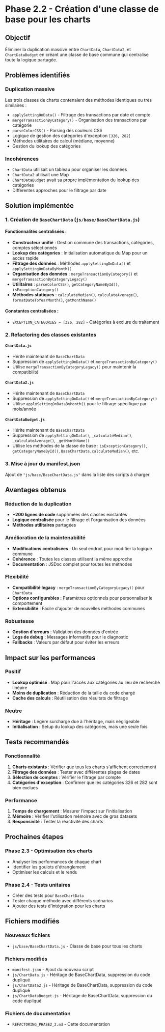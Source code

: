 # Phase 2.2 - Création d'une classe de base pour les charts

## Objectif
Éliminer la duplication massive entre `ChartData`, `ChartData2`, et `ChartDataBudget` en créant une classe de base commune qui centralise toute la logique partagée.

## Problèmes identifiés

### Duplication massive
Les trois classes de charts contenaient des méthodes identiques ou très similaires :
- `applySettingOnData()` - Filtrage des transactions par date et compte
- `mergeTransactionByCategory()` - Organisation des transactions par catégorie
- `parseColorCSS()` - Parsing des couleurs CSS
- Logique de gestion des catégories d'exception `[326, 282]`
- Méthodes utilitaires de calcul (médiane, moyenne)
- Gestion du lookup des catégories

### Incohérences
- `ChartData` utilisait un tableau pour organiser les données
- `ChartData2` utilisait une Map
- `ChartDataBudget` avait sa propre implémentation du lookup des catégories
- Différentes approches pour le filtrage par date

## Solution implémentée

### 1. Création de `BaseChartData` (`js/base/BaseChartData.js`)

#### Fonctionnalités centralisées :
- **Constructeur unifié** : Gestion commune des transactions, catégories, comptes sélectionnés
- **Lookup des catégories** : Initialisation automatique du Map pour un accès rapide
- **Filtrage des données** : Méthodes `applySettingOnData()` et `applySettingOnDataByMonth()`
- **Organisation des données** : `mergeTransactionByCategory()` et `mergeTransactionByCategoryLegacy()`
- **Utilitaires** : `parseColorCSS()`, `getCategoryNameById()`, `isExceptionCategory()`
- **Méthodes statiques** : `calculateMedian()`, `calculateAverage()`, `formatDateToYearMonth()`, `getMonthName()`

#### Constantes centralisées :
- `EXCEPTION_CATEGORIES = [326, 282]` - Catégories à exclure du traitement

### 2. Refactoring des classes existantes

#### `ChartData.js`
- Hérite maintenant de `BaseChartData`
- Suppression de `applySettingOnData()` et `mergeTransactionByCategory()`
- Utilise `mergeTransactionByCategoryLegacy()` pour maintenir la compatibilité

#### `ChartData2.js`
- Hérite maintenant de `BaseChartData`
- Suppression de `applySettingOnData()` et `mergeTransactionByCategory()`
- Utilise `applySettingOnDataByMonth()` pour le filtrage spécifique par mois/année

#### `ChartDataBudget.js`
- Hérite maintenant de `BaseChartData`
- Suppression de `applySettingOnData()`, `_calculateMedian()`, `_calculateAverage()`, `_getMonthName()`
- Utilise les méthodes de la classe de base : `isExceptionCategory()`, `getCategoryNameById()`, `BaseChartData.calculateMedian()`, etc.

### 3. Mise à jour du manifest.json
Ajout de `"js/base/BaseChartData.js"` dans la liste des scripts à charger.

## Avantages obtenus

### Réduction de la duplication
- **~200 lignes de code** supprimées des classes existantes
- **Logique centralisée** pour le filtrage et l'organisation des données
- **Méthodes utilitaires** partagées

### Amélioration de la maintenabilité
- **Modifications centralisées** : Un seul endroit pour modifier la logique commune
- **Cohérence** : Toutes les classes utilisent la même approche
- **Documentation** : JSDoc complet pour toutes les méthodes

### Flexibilité
- **Compatibilité legacy** : `mergeTransactionByCategoryLegacy()` pour `ChartData`
- **Options configurables** : Paramètres optionnels pour personnaliser le comportement
- **Extensibilité** : Facile d'ajouter de nouvelles méthodes communes

### Robustesse
- **Gestion d'erreurs** : Validation des données d'entrée
- **Logs de debug** : Messages informatifs pour le diagnostic
- **Fallbacks** : Valeurs par défaut pour éviter les erreurs

## Impact sur les performances

### Positif
- **Lookup optimisé** : Map pour l'accès aux catégories au lieu de recherche linéaire
- **Moins de duplication** : Réduction de la taille du code chargé
- **Cache des calculs** : Réutilisation des résultats de filtrage

### Neutre
- **Héritage** : Légère surcharge due à l'héritage, mais négligeable
- **Initialisation** : Setup du lookup des catégories, mais une seule fois

## Tests recommandés

### Fonctionnalité
1. **Charts existants** : Vérifier que tous les charts s'affichent correctement
2. **Filtrage des données** : Tester avec différentes plages de dates
3. **Sélection de comptes** : Vérifier le filtrage par compte
4. **Catégories d'exception** : Confirmer que les catégories 326 et 282 sont bien exclues

### Performance
1. **Temps de chargement** : Mesurer l'impact sur l'initialisation
2. **Mémoire** : Vérifier l'utilisation mémoire avec de gros datasets
3. **Responsivité** : Tester la réactivité des charts

## Prochaines étapes

### Phase 2.3 - Optimisation des charts
- Analyser les performances de chaque chart
- Identifier les goulots d'étranglement
- Optimiser les calculs et le rendu

### Phase 2.4 - Tests unitaires
- Créer des tests pour `BaseChartData`
- Tester chaque méthode avec différents scénarios
- Ajouter des tests d'intégration pour les charts

## Fichiers modifiés

### Nouveaux fichiers
- `js/base/BaseChartData.js` - Classe de base pour tous les charts

### Fichiers modifiés
- `manifest.json` - Ajout du nouveau script
- `js/ChartData.js` - Héritage de BaseChartData, suppression du code dupliqué
- `js/ChartData2.js` - Héritage de BaseChartData, suppression du code dupliqué
- `js/ChartDataBudget.js` - Héritage de BaseChartData, suppression du code dupliqué

### Fichiers de documentation
- `REFACTORING_PHASE2_2.md` - Cette documentation 